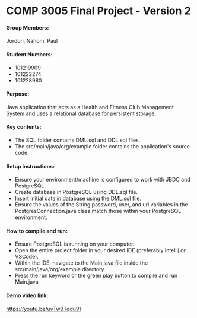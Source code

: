# COMP 3005 Final Project - Version 2
#### Group Members:
Jordon, Nahom, Paul

#### Student Numbers:
- 101219909
- 101222274
- 101228980

#### Purpose: 
Java application that acts as a Health and Fitness Club Management System and uses a relational database for persistent storage.

#### Key contents:
- The SQL folder contains DML.sql and DDL.sql files.
- The src/main/java/org/example folder contains the application's source code.

#### Setup instructions:
- Ensure your environment/machine is configured to work with JBDC and PostgreSQL.
- Create database in PostgreSQL using DDL.sql file.
- Insert initial data in database using the DML.sql file.
- Ensure the values of the String password, user, and url variables in the PostgresConnection.java class match those within your PostgreSQL environment.

#### How to compile and run:
- Ensure PostgreSQL is running on your computer.
- Open the entire project folder in your desired IDE (preferably Intellij or VSCode).
- Within the IDE, navigate to the Main.java file inside the src/main/java/org/example directory.
- Press the run keyword or the green play button to compile and run Main.java

#### Demo video link: 
https://youtu.be/uvTw9TqduVI


